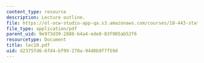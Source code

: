 ```yaml
---
content_type: resource
description: Lecture outline.
file: https://ol-ocw-studio-app-qa.s3.amazonaws.com/courses/18-443-statistics-for-applications-fall-2003/d2375fd66fd4bf99278a94d0b9f7f59d_lec10.pdf
file_type: application/pdf
parent_uid: 9e973d39-2888-b4a4-ede8-83f905ab52f6
resourcetype: Document
title: lec10.pdf
uid: d2375fd6-6fd4-bf99-278a-94d0b9f7f59d
---
```

